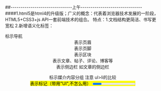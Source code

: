 ##-------------------------------上午-------------------------------
####1.html5是html4的升级版；广义的概念：代表着浏览器技术发展的一阶段，HTML5+CSS3+js API一套前端技术的组合。
	特点：1.文档结构更简洁、书写更宽松 
		 2.新增语义化标签： 
		   <nav>标示导航 
		   <header>表示页眉 
		   <footer>表示页脚 
		   <section>表示区块 
		   <article>表示文章、帖子、评论、博客等 
		   <aside>表示侧边栏 如文章的侧边栏 
		   <figure>标示媒介内容分组 注意 ul>li的比较  
		   <mark>表示标记（带用"UI",不怎么用）
		   <progress>表示进度（带用"UI"，不怎么用） 
           <time>标示日期
####2.标签语义化：在合适的地方用合适的标签，对搜索引擎seo优化有好处
	p：段落   h1:标题
	div:可以放任何东西  
####3.IE8以下不兼容htm5的新标签。 
	实际开发过程中可以通过检查IE版本来加载第三方的一个JS库来解决兼容问题，实际原理是将新标签全部通过 
	document.createElement('tagName')来创建一遍。如下： 

	条件注释,如果满足条件就执行，不满足条件就注释：
	<!--[if lte IE 8]> 
		<script src="./js/html5shiv.min.js"></script> 
	<![endif]-->  
	l:less 		更小
	t:than 		比
	e:equals 	等于
	g:great		更大
	
####4.html5新增表单属性type类型 
	email     邮箱格式
	color 	  拾色器
	url 	  只能输入url格式
	number 	  只能输入数字
	range 	  范围，滑动条
	tel 	  号码
	search    搜索框
	time      时间
	date      日期
	week 	  周
	month	  月 

####5.html5新增表单元素 
	datalist    数据列表标签,input输入框属性list指定datalist的id,组合可以做下拉选择菜单
    output      输出
    keygen      加密
    meter       度量器 属性value、min、max、low、high,当value小于low或高于high时，会显示警告色
    progress    进度条 

####6.html5新增表单属性 
	placeholder		提示文字（占位符） 
	autofocus		自动获取焦点，属性值和属性名相同时，可以不写属性值
	autocomplete	自动匹配已经输入的内容，on(默认开启)，off 关闭 
	required	    必填项，空值会提示 
	multiple		多选 
	novalidata		关闭表单自动验证功能（只能加给form） 
    pattern			正则表达式
	
####7.html5新增表单事件 
    oninput        当用户输入的时候触发
    oninvalid      当验证不通过时触发，可用于设置提示文字 this.setCustomValidity("提示文字")  


##-------------------------------下午------------------------------- 

####8.html5新增操作类名样式，其效果同jQuery
    classList.add("类名");        增加类名
    classList.remove("类名");     删除类名
    classList.toggle("类名");     切换类名 

####9.html5新增自定义属性 
	a.定义自定义属性要以data-开头 
	b.获取自定义属性要通过dataset[]
	c.如果自定义属性中包含“-”，那么获取的时候要转化为驼峰命名方式才可以: 
	  例如data-my-con，获取的时候dataset["myCon"]